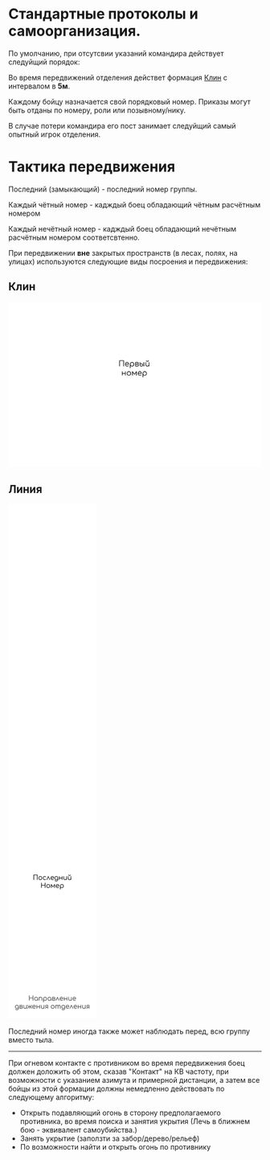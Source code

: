 # Стандартные протоколы и самоорганизация.

По умолчанию, при отсутсвии указаний командира действует следуйщий порядок:

Во время передвижений отделения действет формация [Клин](#клин) с интервалом в **5м**.

Каждому бойцу назначается свой порядковый номер. Приказы могут быть отданы по номеру, роли или позывному/нику.

В случае потери командира его пост занимает следуйщий самый опытный игрок отделения.

# Тактика передвижения

Последний (замыкающий) - последний номер группы.

Каждый чётный номер - кадждый боец обладающий чётным расчётным номером

Каждый нечётный номер - кадждый боец обладающий нечётным расчётным номером соответсвтенно.

При передвижении **вне** закрытых пространств (в лесах, полях, на улицах) используются следующие виды посроения и передвижения:

## Клин

![(Изображение)](media/Боевые_формации/Клин.svg)

## Линия

![(Изображение)](media/Боевые_формации/Линия.svg)

Последний номер иногда также может наблюдать перед, всю группу вместо тыла.

<hr>

При огневом контакте с противником во время передвижения боец должен доложить об этом, сказав "Контакт" на КВ частоту, при возможности с указанием азимута и примерной дистанции, а затем все бойцы из этой формации должны немедленно действовать по следующему алгоритму:

- Открыть подавляющий огонь в сторону предполагаемого противника, во время поиска и занятия укрытия (Лечь в ближнем бою - эквивалент самоубийства.)
- Занять укрытие (заползти за забор/дерево/рельеф)
- По возможности найти и открыть огонь по противнику
